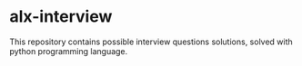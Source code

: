 # alx-interview

This repository contains possible interview questions solutions, solved with python programming language.
